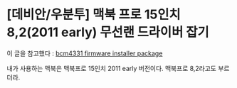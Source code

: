 # [데비안/우분투] 맥북 프로 15인치 8,2(2011 early) 무선랜 드라이버 잡기

이 글을 참고했다 : [bcm4331 firmware installer package](http://lists.debian.org/debian-user/2012/01/msg01344.html)

내가 사용하는 맥북은 맥북프로 15인치 2011 early 버전이다. 맥북프로 8,2라고도 부르더라.